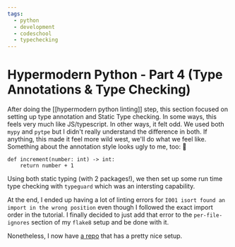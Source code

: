 ```yaml
---
tags:
  - python
  - development
  - codeschool
  - typechecking
---
```



# Hypermodern Python - Part 4 (Type Annotations & Type Checking)

After doing the [[hypermodern python linting]] step, this section focused on setting up type annotation and Static Type checking.  In some ways, this feels very much like JS/typescript.  In other ways, it felt odd.  We used both `mypy` and `pytpe` but I didn't really understand the difference in both. If anything, this made it feel more wild west, we'll do what we feel like.  Something about the annotation style looks ugly to me, too: 🤷
```
def increment(number: int) -> int:
    return number + 1
```

Using both static typing (with 2 packages!), we then set up some run time type checking with `typeguard` which was an intersting capability.

At the end, I ended up having a lot of linting errors for `I001 isort found an import in the wrong position` even though I followed the exact import order in the tutorial. I finally decided to just add that error to the `per-file-ignores` section of my `flake8` setup and be done with it.


Nonetheless, I now have [a repo](https://github.com/stephenkilbourn/modern-python) that has a pretty nice setup. 